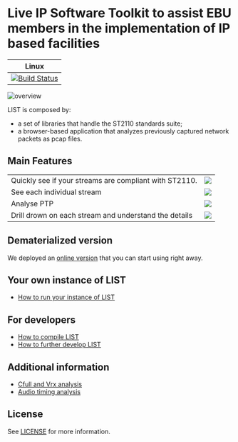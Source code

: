 # Live IP Software Toolkit to assist EBU members in the implementation of IP based facilities


| Linux |
|:---------:|
| [![Build Status](https://travis-ci.com/ebu/pi-list.svg?branch=master)](https://travis-ci.com/ebu/pi-list) |

![overview](docs/overview.gif)

LIST is composed by:
- a set of libraries that handle the ST2110 standards suite;
- a browser-based application that analyzes previously captured network packets as pcap files.

## Main Features

| | |
:-------------------------|:-------------------------:
Quickly see if your streams are compliant with ST2110. | ![](docs/pcap_overview.png)
See each individual stream | ![](docs/stream_overview.png)
Analyse PTP | ![](docs/ptp_analysis.png)
Drill drown on each stream and understand the details | ![](docs/stream_drilldown.png)


## Dematerialized version

We deployed an [online version](http://list.ebu.io/) that you can start using right away.


## Your own instance of LIST

* [How to run your instance of LIST](./docs/local_docker.md)

## For developers

* [How to compile LIST](./docs/compiling_list.md)
* [How to further develop LIST](./docs/list_development.md)


## Additional information

* [Cfull and Vrx analysis](./docs/cfull_and_vrx_analysis.md)
* [Audio timing analysis](./docs/audio_timing_analysis.md)
## License

See [LICENSE](LICENSE.md) for more information.
